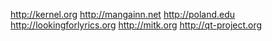 http://kernel.org http://mangainn.net http://poland.edu
http://lookingforlyrics.org http://mitk.org http://qt-project.org
